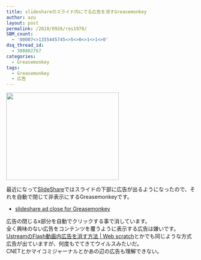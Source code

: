 ```yaml
---
title: slideshareのスライド内にでる広告を消すGreasemonkey
author: azu
layout: post
permalink: /2010/0926/res1970/
SBM_count:
  - '00007<>1355445745<>5<>0<>1<>1<>0'
dsq_thread_id:
  - 300802767
categories:
  - Greasemonkey
tags:
  - Greasemonkey
  - 広告
---
```

[<img class="alignnone size-medium wp-image-1971" title="ss-2010-09-26-2" src="http://wordpress.local/wp-content/uploads/2010/09/ss-2010-09-26-2-300x233.png" alt="" width="300" height="233" />][1]

最近になって[SlideShare][2]ではスライドの下部に広告が出るようになったので、それを自動で閉じて非表示にするGreasemonkeyです。

*   [slideshare ad close for Greasemonkey][3]

広告の閉じるx部分を自動でクリックする事で消しています。  
全く興味のない広告をコンテンツを覆うように表示する広告は嫌いです。  
[UstreamのFlash動画内広告を消す方法 | Web scratch][4]とかでも同じような方式広告が出ていますが、何度もでてきてウイルスみたいだ。  
CNETとかマイコミジャーナルとかあの辺の広告も理解できない。

 [1]: http://wordpress.local/wp-content/uploads/2010/09/ss-2010-09-26-2.png
 [2]: http://www.slideshare.net/
 [3]: http://userscripts.org/scripts/show/86791
 [4]: http://efcl.info/2010/0723/res1841/